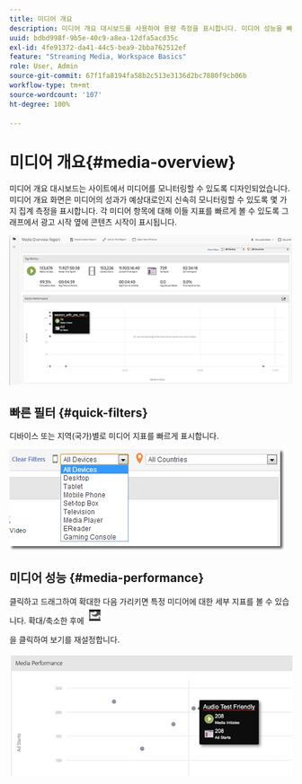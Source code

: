 ```yaml
---
title: 미디어 개요
description: 미디어 개요 대시보드를 사용하여 용량 측정을 표시합니다. 미디어 성능을 빠르게 모니터링하는 방법에 대해 알아봅니다.
uuid: bdbd998f-9b5e-40c9-a8ea-12dfa5acd35c
exl-id: 4fe91372-da41-44c5-bea9-2bba762512ef
feature: "Streaming Media, Workspace Basics"
role: User, Admin
source-git-commit: 67f1fa8194fa58b2c513e3136d2bc7880f9cb06b
workflow-type: tm+mt
source-wordcount: '107'
ht-degree: 100%

---
```


# 미디어 개요{#media-overview}

미디어 개요 대시보드는 사이트에서 미디어를 모니터링할 수 있도록 디자인되었습니다. 미디어 개요 화면은 미디어의 성과가 예상대로인지 신속히 모니터링할 수 있도록 몇 가지 집계 측정을 표시합니다. 각 미디어 항목에 대해 이들 지표를 빠르게 볼 수 있도록 그래프에서 광고 시작 옆에 콘텐츠 시작이 표시됩니다.

![](assets/media_overview.png)

<!--
![](assets/media_overview.png){width="672px"}
-->

## 빠른 필터 {#quick-filters}

디바이스 또는 지역(국가)별로 미디어 지표를 빠르게 표시합니다.

![](assets/video-overview-report-filters.png)

<!--
![](assets/video-overview-report-filters.png){width="400px"}
-->

## 미디어 성능 {#media-performance}

클릭하고 드래그하여 확대한 다음 가리키면 특정 미디어에 대한 세부 지표를 볼 수 있습니다. 확대/축소한 후에 ![](assets/video-overview-report-revert.png)

을 클릭하여 보기를 재설정합니다.

![](assets/media_overview_zoom.png)

<!--
![](assets/media_overview_zoom.png){width="400px"}
-->
